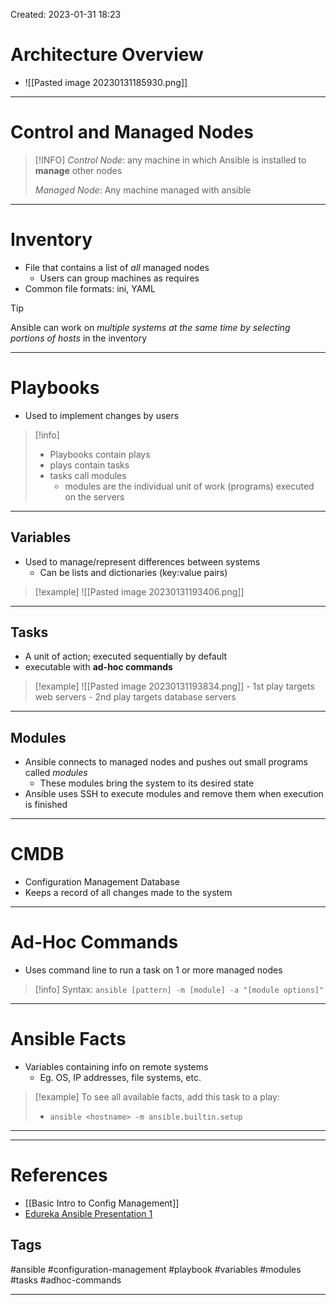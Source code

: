 Created: 2023-01-31 18:23

# Architecture Overview
- ![[Pasted image 20230131185930.png]]
----
# Control and Managed Nodes
>[!INFO]
>_Control Node_: any machine in which Ansible is installed to **manage** other nodes
>
>_Managed Node_: Any machine managed with ansible

---
# Inventory
- File that contains a list of _all_ managed nodes
	- Users can group machines as requires
- Common file formats: ini, YAML
>[!tip]
>Ansible can work on _multiple systems at the same time by selecting *portions* of hosts_ in the inventory
 
---
# Playbooks 
- Used to implement changes by users
> [!info]
> - Playbooks contain plays
> - plays contain tasks
> - tasks call modules
> 	- modules are the individual unit of work (programs) executed on the servers

---
## Variables
- Used to manage/represent differences between systems
	- Can be lists and dictionaries (key:value pairs)
> [!example]
> ![[Pasted image 20230131193406.png]]

---

## Tasks
- A unit of action; executed sequentially by default
- executable with **ad-hoc commands**
> [!example]
> ![[Pasted image 20230131193834.png]]
> 		- 1st play targets web servers
> 		- 2nd play targets database servers

---
## Modules
- Ansible connects to managed nodes and pushes out small programs called _modules_
	- These modules bring the system to its desired state
- Ansible uses SSH to execute modules and remove them when execution is finished
---
# CMDB
- Configuration Management Database
- Keeps a record of all changes made to the system
---
# Ad-Hoc Commands
- Uses command line to run a task on 1 or more managed nodes
> [!info]
> Syntax: `ansible [pattern] -m [module] -a "[module options]"`

---
# Ansible Facts
- Variables containing info on remote systems
	- Eg. OS, IP addresses, file systems, etc.
>[!example]
>To see all available facts, add this task to a play:
>	- `ansible <hostname> -m ansible.builtin.setup`

---


---
# References
- [[Basic Intro to Config Management]]
- [Edureka Ansible Presentation 1](https://learning.edureka.co/classroom/presentation/1483/12387/1479293?tab=CourseContent)

## Tags
#ansible
#configuration-management
#playbook
#variables
#modules
#tasks
#adhoc-commands

---